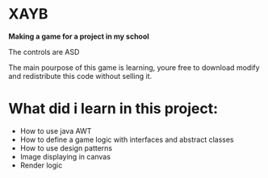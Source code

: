 # XAYB

__Making a game for a project in my school__

The controls are ASD

The main pourpose of this game is learning, youre free to download modify and redistribute this code without selling it.

# What did i learn in this project:
- How to use java AWT
- How to define a game logic with interfaces and abstract classes
- How to use design patterns
- Image displaying in canvas
- Render logic

